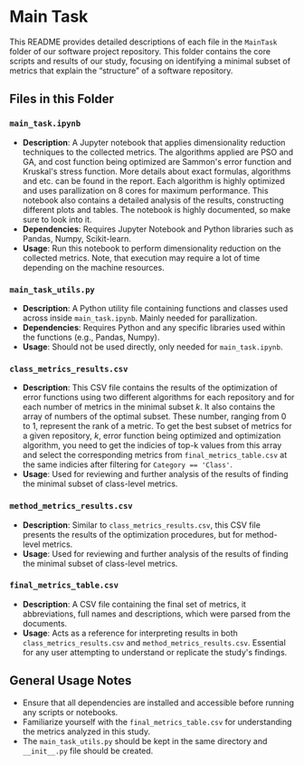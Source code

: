 # Main Task

This README provides detailed descriptions of each file in the `MainTask` folder of our software project repository. This folder contains the core scripts and results of our study, focusing on identifying a minimal subset of metrics that explain the “structure” of a software repository.

## Files in this Folder

### `main_task.ipynb`

- **Description**: A Jupyter notebook that applies dimensionality reduction techniques to the collected metrics. The algorithms applied are PSO and GA, and cost function being optimized are Sammon's error function and Kruskal's stress function. More details about exact formulas, algorithms and etc. can be found in the report. Each algorithm is highly optimized and uses parallization on 8 cores for maximum performance.
This notebook also contains a detailed analysis of the results, constructing different plots and tables. The notebook is highly documented, so make sure to look into it.
- **Dependencies**: Requires Jupyter Notebook and Python libraries such as Pandas, Numpy, Scikit-learn.
- **Usage**: Run this notebook to perform dimensionality reduction on the collected metrics. Note, that execution may require a lot of time depending on the machine resources.

### `main_task_utils.py`

- **Description**: A Python utility file containing functions and classes used across inside `main_task.ipynb`. Mainly needed for parallization.
- **Dependencies**: Requires Python and any specific libraries used within the functions (e.g., Pandas, Numpy).
- **Usage**: Should not be used directly, only needed for `main_task.ipynb`.

### `class_metrics_results.csv`

- **Description**: This CSV file contains the results of the optimization of error functions using two different algorithms for each repository and for each number of metrics in the minimal subset $k$. It also contains the array of numbers of the optimal subset. These number, ranging from 0 to 1, represent the rank of a metric. To get the best subset of metrics for a given repository, $k$, error function being optimized and optimization algorithm, you need to get the indicies of top-k values from this array and select the corresponding metrics from `final_metrics_table.csv` at the same indicies after filtering for `Category == 'Class'`.
- **Usage**: Used for reviewing and further analysis of the results of finding the minimal subset of class-level metrics.

### `method_metrics_results.csv`

- **Description**: Similar to `class_metrics_results.csv`, this CSV file presents the results of the optimization procedures, but for method-level metrics.
- **Usage**: Used for reviewing and further analysis of the results of finding the minimal subset of class-level metrics.

### `final_metrics_table.csv`

- **Description**: A CSV file containing the final set of metrics, it abbreviations, full names and descriptions, which were parsed from the documents.
- **Usage**: Acts as a reference for interpreting results in both `class_metrics_results.csv` and `method_metrics_results.csv`. Essential for any user attempting to understand or replicate the study's findings.

## General Usage Notes

- Ensure that all dependencies are installed and accessible before running any scripts or notebooks.
- Familiarize yourself with the `final_metrics_table.csv` for understanding the metrics analyzed in this study.
- The `main_task_utils.py` should be kept in the same directory and `__init__.py` file should be created.